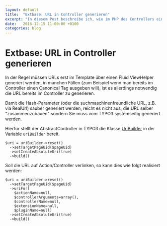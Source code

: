 ```yaml
---
layout: default
title:  "Extbase: URL in Controller generieren"
excerpt: "In diesem Post beschreibe ich, wie im PHP des Controllers eine saubere URL generiert werden kann"
date:   2016-12-15 11:00:00 +0100
categories: blog
---
```


# Extbase: URL in Controller generieren

In der Regel müssen URLs erst im Template über einen Fluid ViewHelper generiert werden, in manchen Fällen (zum Beispiel wenn man bereits im Controller einen Canonical Tag ausgeben will), ist es allerdings notwendig die URL bereits im Controller zu generieren.

Damit die Hash-Parameter (oder die suchmaschinenfreundliche URL, z.B. via RealUrl) sauber generiert werden, reicht es nicht aus, die URL selber "zusammenzubauen" sondern Sie muss vom TYPO3 systemseitig generiert werden.

Hierfür stellt der AbstractController in TYPO3 die Klasse [UriBuilder][UriBuilder-Class-Reference] in der Variable `uriBuilder` bereit.

```
$uri = uriBuilder->reset()
  ->setTargetPageUid($pageUid)
  ->setCreateAbsoluteUri(true)
  ->build()
```

Soll die URL auf Action/Controller verlinken, so kann dies wie folgt realisiert werden:

```
$uri = uriBuilder->reset()
  ->setTargetPageUid($pageUid)
  ->uriFor(
    $actionName=null, 
    $controllerArguments=array(), 
    $controllerName=null, 
    $extensionName=null, 
    $pluginName=null)
  ->setCreateAbsoluteUri(true)
  ->build()
```


[UriBuilder-Class-Reference]:  https://typo3.org/api/typo3cms/class_t_y_p_o3_1_1_c_m_s_1_1_extbase_1_1_mvc_1_1_web_1_1_routing_1_1_uri_builder.html
